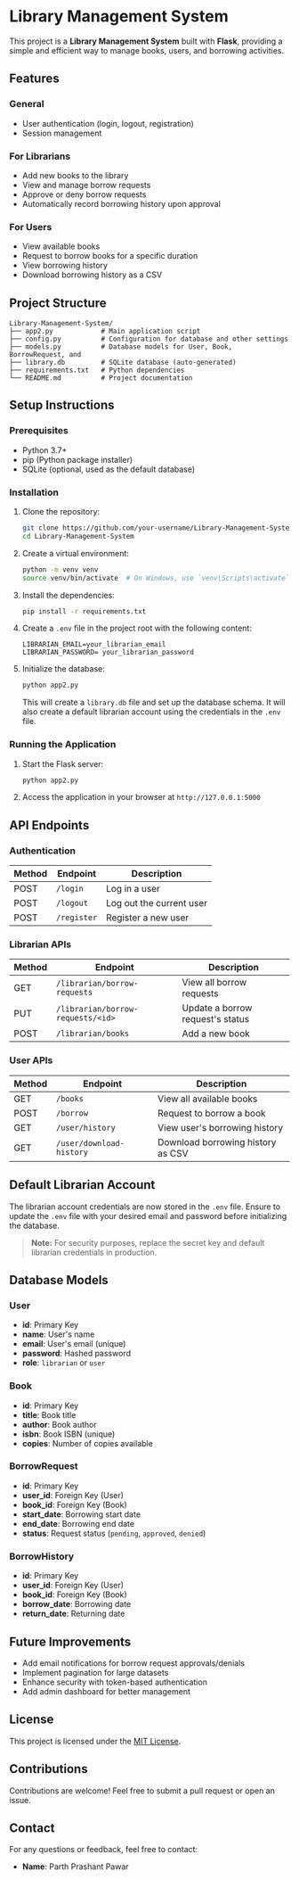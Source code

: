 # Library Management System

This project is a **Library Management System** built with **Flask**, providing a simple and efficient way to manage books, users, and borrowing activities.

## Features

### General
- User authentication (login, logout, registration)
- Session management

### For Librarians
- Add new books to the library
- View and manage borrow requests
- Approve or deny borrow requests
- Automatically record borrowing history upon approval

### For Users
- View available books
- Request to borrow books for a specific duration
- View borrowing history
- Download borrowing history as a CSV

## Project Structure

```
Library-Management-System/
├── app2.py            # Main application script
├── config.py          # Configuration for database and other settings
├── models.py          # Database models for User, Book, BorrowRequest, and 
├── library.db         # SQLite database (auto-generated)
├── requirements.txt   # Python dependencies
└── README.md          # Project documentation
```

## Setup Instructions

### Prerequisites

- Python 3.7+
- pip (Python package installer)
- SQLite (optional, used as the default database)

### Installation

1. Clone the repository:
   ```bash
   git clone https://github.com/your-username/Library-Management-System.git
   cd Library-Management-System
   ```

2. Create a virtual environment:
   ```bash
   python -m venv venv
   source venv/bin/activate  # On Windows, use `venv\Scripts\activate`
   ```

3. Install the dependencies:
   ```bash
   pip install -r requirements.txt
   ```

4. Create a `.env` file in the project root with the following content:
   ```
   LIBRARIAN_EMAIL=your_librarian_email
   LIBRARIAN_PASSWORD= your_librarian_password
   ```

5. Initialize the database:
   ```bash
   python app2.py
   ```
   This will create a `library.db` file and set up the database schema. It will also create a default librarian account using the credentials in the `.env` file.

### Running the Application

1. Start the Flask server:
   ```bash
   python app2.py
   ```

2. Access the application in your browser at `http://127.0.0.1:5000`

## API Endpoints

### Authentication

| Method | Endpoint       | Description              |
|--------|----------------|--------------------------|
| POST   | `/login`       | Log in a user            |
| POST   | `/logout`      | Log out the current user |
| POST   | `/register`    | Register a new user      |

### Librarian APIs

| Method | Endpoint                        | Description                            |
|--------|----------------------------------|----------------------------------------|
| GET    | `/librarian/borrow-requests`    | View all borrow requests              |
| PUT    | `/librarian/borrow-requests/<id>` | Update a borrow request's status      |
| POST   | `/librarian/books`              | Add a new book                        |

### User APIs

| Method | Endpoint                 | Description                         |
|--------|---------------------------|-------------------------------------|
| GET    | `/books`                 | View all available books           |
| POST   | `/borrow`                | Request to borrow a book           |
| GET    | `/user/history`          | View user's borrowing history      |
| GET    | `/user/download-history` | Download borrowing history as CSV  |

## Default Librarian Account

The librarian account credentials are now stored in the `.env` file. Ensure to update the `.env` file with your desired email and password before initializing the database.

> **Note:** For security purposes, replace the secret key and default librarian credentials in production.

## Database Models

### User
- **id**: Primary Key
- **name**: User's name
- **email**: User's email (unique)
- **password**: Hashed password
- **role**: `librarian` or `user`

### Book
- **id**: Primary Key
- **title**: Book title
- **author**: Book author
- **isbn**: Book ISBN (unique)
- **copies**: Number of copies available

### BorrowRequest
- **id**: Primary Key
- **user_id**: Foreign Key (User)
- **book_id**: Foreign Key (Book)
- **start_date**: Borrowing start date
- **end_date**: Borrowing end date
- **status**: Request status (`pending`, `approved`, `denied`)

### BorrowHistory
- **id**: Primary Key
- **user_id**: Foreign Key (User)
- **book_id**: Foreign Key (Book)
- **borrow_date**: Borrowing date
- **return_date**: Returning date

## Future Improvements

- Add email notifications for borrow request approvals/denials
- Implement pagination for large datasets
- Enhance security with token-based authentication
- Add admin dashboard for better management

## License

This project is licensed under the [MIT License](LICENSE).

## Contributions

Contributions are welcome! Feel free to submit a pull request or open an issue.

## Contact

For any questions or feedback, feel free to contact:
- **Name**: Parth Prashant Pawar
